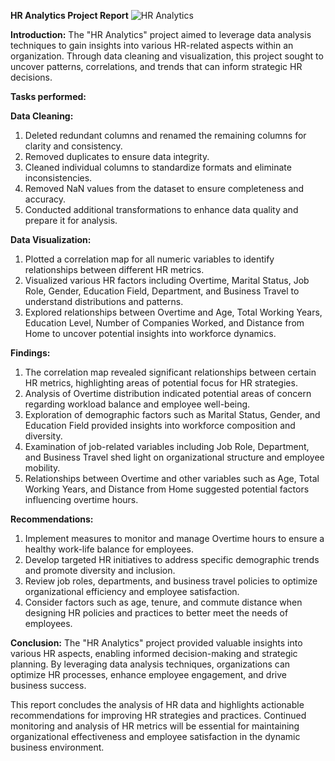 **HR Analytics Project Report**
![HR Analytics](https://github.com/iambitttu/HR-Analytics/assets/117813323/97fd3c9c-11a9-4791-ab8a-394d5afa2c95)

**Introduction:**
The "HR Analytics" project aimed to leverage data analysis techniques to gain insights into various HR-related aspects within an organization. Through data cleaning and visualization, this project sought to uncover patterns, correlations, and trends that can inform strategic HR decisions.

**Tasks performed:**

**Data Cleaning:**
1. Deleted redundant columns and renamed the remaining columns for clarity and consistency.
2. Removed duplicates to ensure data integrity.
3. Cleaned individual columns to standardize formats and eliminate inconsistencies.
4. Removed NaN values from the dataset to ensure completeness and accuracy.
5. Conducted additional transformations to enhance data quality and prepare it for analysis.

**Data Visualization:**
1. Plotted a correlation map for all numeric variables to identify relationships between different HR metrics.
2. Visualized various HR factors including Overtime, Marital Status, Job Role, Gender, Education Field, Department, and Business Travel to understand distributions and patterns.
3. Explored relationships between Overtime and Age, Total Working Years, Education Level, Number of Companies Worked, and Distance from Home to uncover potential insights into workforce dynamics.

**Findings:**
1. The correlation map revealed significant relationships between certain HR metrics, highlighting areas of potential focus for HR strategies.
2. Analysis of Overtime distribution indicated potential areas of concern regarding workload balance and employee well-being.
3. Exploration of demographic factors such as Marital Status, Gender, and Education Field provided insights into workforce composition and diversity.
4. Examination of job-related variables including Job Role, Department, and Business Travel shed light on organizational structure and employee mobility.
5. Relationships between Overtime and other variables such as Age, Total Working Years, and Distance from Home suggested potential factors influencing overtime hours.

**Recommendations:**
1. Implement measures to monitor and manage Overtime hours to ensure a healthy work-life balance for employees.
2. Develop targeted HR initiatives to address specific demographic trends and promote diversity and inclusion.
3. Review job roles, departments, and business travel policies to optimize organizational efficiency and employee satisfaction.
4. Consider factors such as age, tenure, and commute distance when designing HR policies and practices to better meet the needs of employees.

**Conclusion:**
The "HR Analytics" project provided valuable insights into various HR aspects, enabling informed decision-making and strategic planning. By leveraging data analysis techniques, organizations can optimize HR processes, enhance employee engagement, and drive business success.

This report concludes the analysis of HR data and highlights actionable recommendations for improving HR strategies and practices. Continued monitoring and analysis of HR metrics will be essential for maintaining organizational effectiveness and employee satisfaction in the dynamic business environment.

